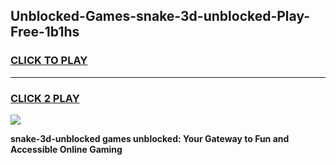 
## Unblocked-Games-snake-3d-unblocked-Play-Free-1b1hs
<h3>
<a href="https://premium76.site?title=snake-3d-unblocked&ref=23A">CLICK TO PLAY</a></h3>
<hr>

<h3>
<a href="https://premium76.site?title=snake-3d-unblocked&ref=23A">CLICK 2 PLAY</a>
  
</h3>

<a href="https://premium76.site?title=snake-3d-unblocked&ref=23A"><img src="https://clearcache.store/games.png"></a>


**snake-3d-unblocked games unblocked: Your Gateway to Fun and Accessible Online Gaming**
